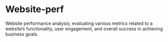 # Website-perf
Website performance analysis; evaluating various metrics related to a website’s functionality, user engagement, and overall success in achieving business goals.
